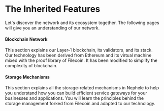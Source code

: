 # The Inherited Features

Let's discover the network and its ecosystem together. The following pages will give you an understanding of our network.&#x20;

#### Blockchain Network <a href="#getting-started" id="getting-started"></a>

This section explains our Layer-1 blockchain, its validators, and its stack. Our technology has been derived from Ethereum and its virtual machine mixed with the proof library of Filecoin. It has been modified to simplify the complexity of blockchain.&#x20;

#### Storage Mechanisms <a href="#getting-started" id="getting-started"></a>

This section explains all the storage-related mechanisms in Nephele to help you understand how you can build efficient service gateways for your businesses and applications. You will learn the principles behind the storage management forked from Filecoin and adapted to our technology.&#x20;



